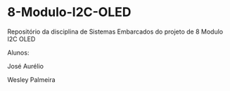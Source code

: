 # 8-Modulo-I2C-OLED
Repositório da disciplina de Sistemas Embarcados do projeto de 8 Modulo I2C OLED

Alunos:

José Aurélio

Wesley Palmeira
